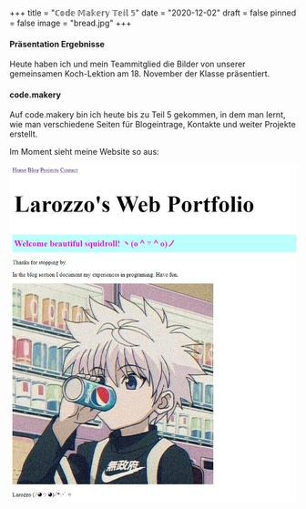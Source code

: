 +++
title = "ℂ𝕠𝕕𝕖 𝕄𝕒𝕜𝕖𝕣𝕪 𝕋𝕖𝕚𝕝 𝟝"
date = "2020-12-02"
draft = false
pinned = false
image = "bread.jpg"
+++
#### Präsentation Ergebnisse

Heute haben ich und mein Teammitglied die Bilder von unserer gemeinsamen Koch-Lektion am 18. November der Klasse präsentiert.

#### code.makery

Auf code.makery bin ich heute bis zu Teil 5 gekommen, in dem man lernt, wie man verschiedene Seiten für Blogeintrage, Kontakte und weiter Projekte erstellt. 

Im Moment sieht meine Website so aus:

![](coder-makery-teil-5.jpg)